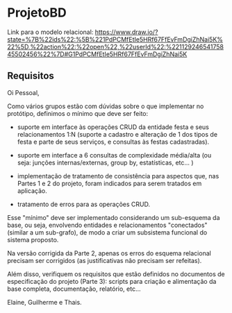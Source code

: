 # ProjetoBD

Link para o modelo relacional:
https://www.draw.io/?state=%7B%22ids%22:%5B%221PdPCMfEtIe5HRf67FfEvFmDgiZhNai5K%22%5D,%22action%22:%22open%22,%22userId%22:%22112924654175845502456%22%7D#G1PdPCMfEtIe5HRf67FfEvFmDgiZhNai5K

## Requisitos

Oi Pessoal, 

Como  vários grupos estão com dúvidas sobre o que implementar no protótipo, definimos o mínimo que deve ser feito:

- suporte em interface às operações CRUD da entidade festa e seus relacionamentos 1:N (suporte a cadastro e alteração de 1 dos tipos de festa e parte de  seus serviços, e consultas às festas cadastradas).  

- suporte em interface a 6 consultas de complexidade média/alta (ou seja: junções internas/externas, group by, estatísticas, etc... )

-  implementação de tratamento de consistência para aspectos que, nas Partes 1 e 2 do projeto, foram indicados para  serem tratados em aplicação. 

- tratamento de erros para as operações CRUD. 

Esse "mínimo"  deve ser implementado considerando um sub-esquema da base, ou seja, envolvendo entidades e relacionamentos "conectados" (similar a um sub-grafo), de modo a criar um subsistema funcional  do sistema proposto. 

Na versão corrigida da Parte 2, apenas os erros do esquema relacional precisam ser corrigidos (as justificativas não precisam ser refeitas). 

Além disso, verifiquem os  requisitos que estão definidos no documentos de especificação do projeto (Parte 3): scripts para criação e alimentação da base completa, documentação, relatório, etc... 

Elaine, Guilherme e Thais. 

